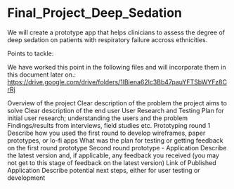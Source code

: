 # Final_Project_Deep_Sedation
We will create a prototype app that helps clinicians to assess the degree of deep sedation on patients with respiratory failure accross ethnicities.  

Points to tackle:

We have worked this point in the following files and will incorporate them in this document later on.:
https://drive.google.com/drive/folders/1lBiena62lc3Bb47pauYFTSbWYFz8CrRj

Overview of the project 
Clear description of the problem the project aims to solve
Clear description of the end user 
User Research and Testing 
Plan for initial user research; understanding the users and the problem
Findings/results from interviews, field studies etc. 
Prototyping round 1
Describe how you used the first round to develop wireframes, paper prototypes, or lo-fi apps
What was the plan for testing or getting feedback on the first round prototype
Second round prototype - Application 
Describe the latest version and, if applicable, any feedback you received (you may not get to this stage of feedback on the latest version)
Link of Published Application
Describe potential next steps, either for user testing or development
